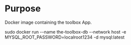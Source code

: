 # Purpose
Docker image containing the toolbox App.


sudo docker run --name the-toolbox-db --network host -e MYSQL_ROOT_PASSWORD=localroot1234 -d mysql:latest